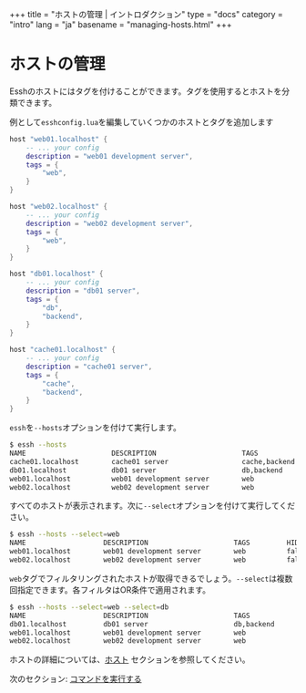 +++
title = "ホストの管理 | イントロダクション"
type = "docs"
category = "intro"
lang = "ja"
basename = "managing-hosts.html"
+++

# ホストの管理

Esshのホストにはタグを付けることができます。タグを使用するとホストを分類できます。

例として`esshconfig.lua`を編集していくつかのホストとタグを追加します

~~~lua
host "web01.localhost" {
    -- ... your config
    description = "web01 development server",
    tags = {
        "web",
    }
}

host "web02.localhost" {
    -- ... your config
    description = "web02 development server",
    tags = {
        "web",
    }
}

host "db01.localhost" {
    -- ... your config
    description = "db01 server",
    tags = {
        "db",
        "backend",
    }
}

host "cache01.localhost" {
    -- ... your config
    description = "cache01 server",
    tags = {
        "cache",
        "backend",
    }
}
~~~

`essh`を`--hosts`オプションを付けて実行します。

~~~sh
$ essh --hosts
NAME                     DESCRIPTION                     TAGS                 HIDDEN
cache01.localhost        cache01 server                  cache,backend        false
db01.localhost           db01 server                     db,backend           false
web01.localhost          web01 development server        web                  false
web02.localhost          web02 development server        web                  false
~~~


すべてのホストが表示されます。次に`--select`オプションを付けて実行してください。

~~~sh
$ essh --hosts --select=web
NAME                   DESCRIPTION                     TAGS         HIDDEN
web01.localhost        web01 development server        web          false
web02.localhost        web02 development server        web          false
~~~

`web`タグでフィルタリングされたホストが取得できるでしょう。`--select`は複数回指定できます。各フィルタはOR条件で適用されます。

~~~sh
$ essh --hosts --select=web --select=db
NAME                   DESCRIPTION                     TAGS              HIDDEN
db01.localhost         db01 server                     db,backend        false
web01.localhost        web01 development server        web               false
web02.localhost        web02 development server        web               false
~~~

ホストの詳細については、[ホスト](/docs/ja/hosts.html) セクションを参照してください。

次のセクション: [コマンドを実行する](running-commands.html)
